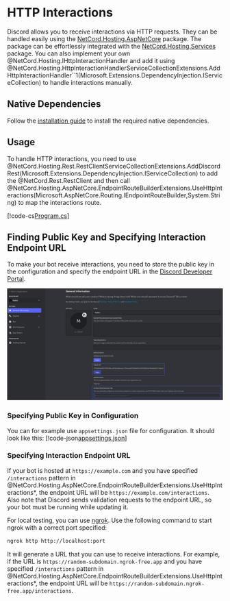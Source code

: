 # HTTP Interactions

Discord allows you to receive interactions via HTTP requests. They can be handled easily using the [NetCord.Hosting.AspNetCore](https://www.nuget.org/packages/NetCord.Hosting.AspNetCore) package. The package can be effortlessly integrated with the [NetCord.Hosting.Services](https://www.nuget.org/packages/NetCord.Hosting.Services) package. You can also implement your own @NetCord.Hosting.IHttpInteractionHandler and add it using @NetCord.Hosting.HttpInteractionHandlerServiceCollectionExtensions.AddHttpInteractionHandler``1(Microsoft.Extensions.DependencyInjection.IServiceCollection) to handle interactions manually.

## Native Dependencies

Follow the [installation guide](installing-native-dependencies.md) to install the required native dependencies.

## Usage

To handle HTTP interactions, you need to use @NetCord.Hosting.Rest.RestClientServiceCollectionExtensions.AddDiscordRest(Microsoft.Extensions.DependencyInjection.IServiceCollection) to add the @NetCord.Rest.RestClient and then call @NetCord.Hosting.AspNetCore.EndpointRouteBuilderExtensions.UseHttpInteractions(Microsoft.AspNetCore.Routing.IEndpointRouteBuilder,System.String) to map the interactions route.

[!code-cs[Program.cs](HttpInteractions/Program.cs?highlight=10,18)]

## Finding Public Key and Specifying Interaction Endpoint URL

To make your bot receive interactions, you need to store the public key in the configuration and specify the endpoint URL in the [Discord Developer Portal](https://discord.com/developers/applications).

![Shows 'Public Key' section in 'General Information' section](../../images/http-interactions_FindingPublicKeyAndSpecifyingInteractionEndpointUrl.png)

### Specifying Public Key in Configuration

You can for example use `appsettings.json` file for configuration. It should look like this:
[!code-json[appsettings.json](HttpInteractions/appsettings.json?highlight=4)]

### Specifying Interaction Endpoint URL

If your bot is hosted at `https://example.com` and you have specified `/interactions` pattern in @NetCord.Hosting.AspNetCore.EndpointRouteBuilderExtensions.UseHttpInteractions*, the endpoint URL will be `https://example.com/interactions`. Also note that Discord sends validation requests to the endpoint URL, so your bot must be running while updating it.

For local testing, you can use [ngrok](https://ngrok.com). Use the following command to start ngrok with a correct port specified:
```bash
ngrok http http://localhost:port
```

It will generate a URL that you can use to receive interactions. For example, if the URL is `https://random-subdomain.ngrok-free.app` and you have specified `/interactions` pattern in @NetCord.Hosting.AspNetCore.EndpointRouteBuilderExtensions.UseHttpInteractions*, the endpoint URL will be `https://random-subdomain.ngrok-free.app/interactions`.
